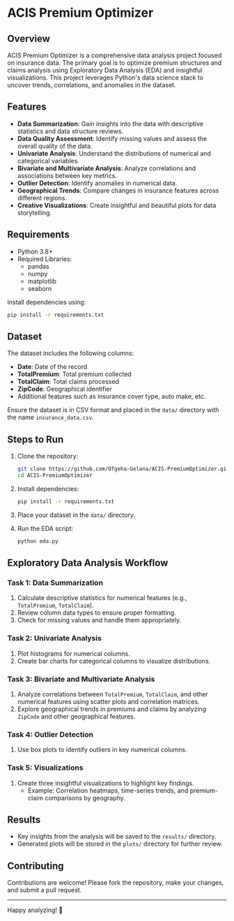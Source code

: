 # ACIS Premium Optimizer

## Overview
ACIS Premium Optimizer is a comprehensive data analysis project focused on insurance data. The primary goal is to optimize premium structures and claims analysis using Exploratory Data Analysis (EDA) and insightful visualizations. This project leverages Python's data science stack to uncover trends, correlations, and anomalies in the dataset.

## Features
- **Data Summarization**: Gain insights into the data with descriptive statistics and data structure reviews.
- **Data Quality Assessment**: Identify missing values and assess the overall quality of the data.
- **Univariate Analysis**: Understand the distributions of numerical and categorical variables.
- **Bivariate and Multivariate Analysis**: Analyze correlations and associations between key metrics.
- **Outlier Detection**: Identify anomalies in numerical data.
- **Geographical Trends**: Compare changes in insurance features across different regions.
- **Creative Visualizations**: Create insightful and beautiful plots for data storytelling.

## Requirements

- Python 3.8+
- Required Libraries:
  - pandas
  - numpy
  - matplotlib
  - seaborn

Install dependencies using:
```bash
pip install -r requirements.txt
```

## Dataset
The dataset includes the following columns:
- **Date**: Date of the record
- **TotalPremium**: Total premium collected
- **TotalClaim**: Total claims processed
- **ZipCode**: Geographical identifier
- Additional features such as insurance cover type, auto make, etc.

Ensure the dataset is in CSV format and placed in the `data/` directory with the name `insurance_data.csv`.

## Steps to Run

1. Clone the repository:
   ```bash
   git clone https://github.com/Ofgeha-Gelana/ACIS-PremiumOptimizer.git
   cd ACIS-PremiumOptimizer
   ```

2. Install dependencies:
   ```bash
   pip install -r requirements.txt
   ```

3. Place your dataset in the `data/` directory.

4. Run the EDA script:
   ```bash
   python eda.py
   ```

## Exploratory Data Analysis Workflow

### Task 1: Data Summarization
1. Calculate descriptive statistics for numerical features (e.g., `TotalPremium`, `TotalClaim`).
2. Review column data types to ensure proper formatting.
3. Check for missing values and handle them appropriately.

### Task 2: Univariate Analysis
1. Plot histograms for numerical columns.
2. Create bar charts for categorical columns to visualize distributions.

### Task 3: Bivariate and Multivariate Analysis
1. Analyze correlations between `TotalPremium`, `TotalClaim`, and other numerical features using scatter plots and correlation matrices.
2. Explore geographical trends in premiums and claims by analyzing `ZipCode` and other geographical features.

### Task 4: Outlier Detection
1. Use box plots to identify outliers in key numerical columns.

### Task 5: Visualizations
1. Create three insightful visualizations to highlight key findings.
   - Example: Correlation heatmaps, time-series trends, and premium-claim comparisons by geography.

## Results
- Key insights from the analysis will be saved to the `results/` directory.
- Generated plots will be stored in the `plots/` directory for further review.

## Contributing
Contributions are welcome! Please fork the repository, make your changes, and submit a pull request.

<!-- ## License -->
<!-- This project is licensed under the MIT License. See the `LICENSE` file for details. -->

---

Happy analyzing! 🚀
